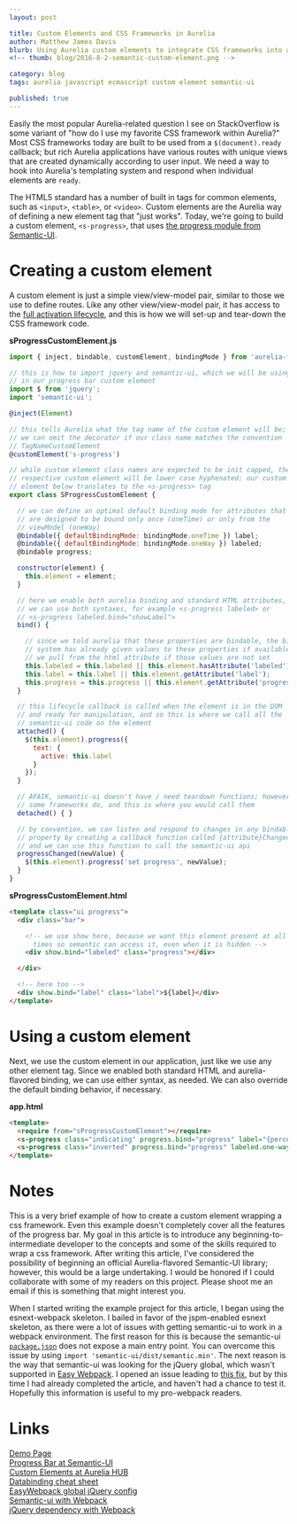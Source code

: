 ```yaml
---
layout: post

title: Custom Elements and CSS Frameworks in Aurelia 
author: Matthew James Davis
blurb: Using Aurelia custom elements to integrate CSS frameworks into an Aurelia application.
<!-- thumb: blog/2016-8-2-semantic-custom-element.png -->

category: blog
tags: aurelia javascript ecmascript custom element semantic-ui

published: true
---
```

Easily the most popular Aurelia-related question I see on StackOverflow is some variant of "how do I use my favorite CSS framework within Aurelia?" Most CSS frameworks today are built to be used from a `$(document).ready` callback; but rich Aurelia applications have various routes with unique views that are created dynamically according to user input. We need a way to hook into Aurelia's templating system and respond when individual elements are `ready`.

The HTML5 standard has a number of built in tags for common elements, such as `<input>`, `<table>`, or `<video>`. Custom elements are the Aurelia way of defining a new element tag that "just works". Today, we're going to build a custom element, `<s-progress>`, that uses [the progress module from Semantic-UI](http://semantic-ui.com/modules/progress.html).

# Creating a custom element

A custom element is just a simple view/view-model pair, similar to those we use to define routes. Like any other view/view-model pair, it has access to the [full activation lifecycle](http://aurelia.io/hub.html#/doc/article/aurelia/framework/latest/cheat-sheet/7), and this is how we will set-up and tear-down the CSS framework code.

**sProgressCustomElement.js**

```javascript
import { inject, bindable, customElement, bindingMode } from 'aurelia-framework';

// this is how to import jquery and semantic-ui, which we will be using
// in our progress bar custom element
import $ from 'jquery';
import 'semantic-ui';

@inject(Element)

// this tells Aurelia what the tag name of the custom element will be; 
// we can omit the decorator if our class name matches the convention 
// TagNameCustomElement
@customElement('s-progress') 

// while custom element class names are expected to be init capped, their
// respective custom element will be lower case hyphenated; our custom 
// element below translates to the <s-progress> tag
export class SProgressCustomElement {

  // we can define an optimal default binding mode for attributes that 
  // are designed to be bound only once (oneTime) or only from the 
  // viewModel (oneWay)
  @bindable({ defaultBindingMode: bindingMode.oneTime }) label;
  @bindable({ defaultBindingMode: bindingMode.oneWay }) labeled;
  @bindable progress;

  constructor(element) {
    this.element = element;
  }

  // here we enable both aurelia binding and standard HTML attributes, so 
  // we can use both syntaxes, for example <s-progress labeled> or
  // <s-progress labeled.bind="showLabel">
  bind() {

    // since we told aurelia that these properties are bindable, the binding
    // system has already given values to these properties if available, so 
    // we pull from the html attribute if those values are not set
    this.labeled = this.labeled || this.element.hasAttribute('labeled');
    this.label = this.label || this.element.getAttribute('label');
    this.progress = this.progress || this.element.getAttribute('progress');
  }

  // this lifecycle callback is called when the element is in the DOM
  // and ready for manipulation, and so this is where we call all the 
  // semantic-ui code on the element
  attached() {
    $(this.element).progress({
      text: {
        active: this.label
      }
    });
  }

  // AFAIK, semantic-ui doesn't have / need teardown functions; however, 
  // some frameworks do, and this is where you would call them
  detached() { }

  // by convention, we can listen and respond to changes in any bindable
  // property by creating a callback function called {attribute}Changed,
  // and we can use this function to call the semantic-ui api
  progressChanged(newValue) {
    $(this.element).progress('set progress', newValue);
  }
}
```

**sProgressCustomElement.html**

```html
<template class="ui progress">
  <div class="bar">

    <!-- we use show here, because we want this element present at all
      times so semantic can access it, even when it is hidden -->
    <div show.bind="labeled" class="progress"></div>

  </div>

  <!-- here too -->
  <div show.bind="label" class="label">${label}</div>
</template>
```

# Using a custom element

Next, we use the custom element in our application, just like we use any other element tag. Since we enabled both standard HTML and aurelia-flavored binding, we can use either syntax, as needed. We can also override the default binding behavior, if necessary.

**app.html**

```html
<template>
  <require from="sProgressCustomElement"></require>
  <s-progress class="indicating" progress.bind="progress" label="{percent}% awesome" labeled></s-progress>
  <s-progress class="inverted" progress.bind="progress" labeled.one-way="showLabel"></s-progress>
</template>
```

# Notes

This is a very brief example of how to create a custom element wrapping a css framework. Even this example doesn't completely cover all the features of the progress bar. My goal in this article is to introduce any beginning-to-intermediate developer to the concepts and some of the skills required to wrap a css framework. After writing this article, I've considered the possibility of beginning an official Aurelia-flavored Semantic-UI library; however, this would be a large undertaking. I would be honored if I could collaborate with some of my readers on this project. Please shoot me an email if this is something that might interest you.

When I started writing the example project for this article, I began using the esnext-webpack skeleton. I bailed in favor of the jspm-enabled esnext skeleton, as there were a lot of issues with getting semantic-ui to work in a webpack environment. The first reason for this is because the semantic-ui [`package.json`](https://github.com/Semantic-Org/Semantic-UI/blob/2.2.2/package.json) does not expose a main entry point. You can overcome this issue by using `import 'semantic-ui/dist/semantic.min'`. The next reason is the way that semantic-ui was looking for the jQuery global, which wasn't supported in [Easy Webpack](https://github.com/easy-webpack). I opened an issue leading to [this fix](https://github.com/easy-webpack/config-global-jquery/commit/13d0f09024fdc0828996aa3ecd487524ea6e8aad), but by this time I had already completed the article, and haven't had a chance to test it. Hopefully this information is useful to my pro-webpack readers.

# Links

[Demo Page](http://davismj.me/aurelia-semantic/#/progress)<br />
[Progress Bar at Semantic-UI](http://semantic-ui.com/modules/progress.html)<br />
[Custom Elements at Aurelia HUB](http://aurelia.io/hub.html#/doc/article/aurelia/templating/latest/templating-custom-elements/1)<br />
[Databinding cheat sheet](http://aurelia.io/hub.html#/doc/article/aurelia/framework/latest/cheat-sheet/5)<br />
[EasyWebpack global jQuery config](https://github.com/easy-webpack/config-global-jquery/)<br />
[Semantic-ui with Webpack](http://stackoverflow.com/questions/32909708/using-semantic-ui-and-jquery-with-webpack)<br />
[jQuery dependency with Webpack](http://stackoverflow.com/questions/28969861/managing-jquery-plugin-dependency-in-webpack)<br />